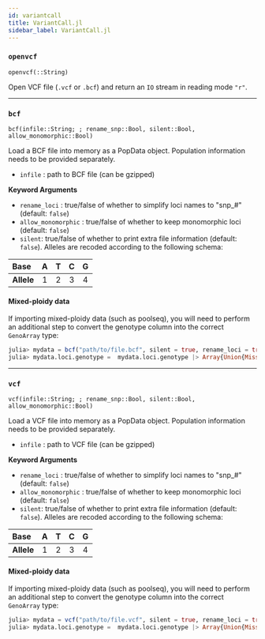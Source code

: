 ```yaml
---
id: variantcall
title: VariantCall.jl
sidebar_label: VariantCall.jl
---
```


### `openvcf`
    openvcf(::String)
Open VCF file (`.vcf` or `.bcf`) and return an `IO` stream in reading mode `"r"`.


----

### `bcf`
    bcf(infile::String; ; rename_snp::Bool, silent::Bool, allow_monomorphic::Bool)
Load a BCF file into memory as a PopData object. Population information needs to be provided separately. 
- `infile` : path to BCF file (can be gzipped)

**Keyword Arguments**
- `rename_loci` : true/false of whether to simplify loci names to "snp_#" (default: `false`)
- `allow_monomorphic` : true/false of whether to keep monomorphic loci (default: `false`)
- `silent`: true/false of whether to print extra file information (default: `false`).
Alleles are recoded according to the following schema:

|    Base    |  A   |  T   |  C   |  G   |
| :--------  | :--: | :--: | :--: | :--: |
| **Allele** |  1   |  2   |  3   |  4   |

#### Mixed-ploidy data
If importing mixed-ploidy data (such as poolseq), you will need to perform an additional
step to convert the genotype column into the correct `GenoArray` type:
```julia
julia> mydata = bcf("path/to/file.bcf", silent = true, rename_loci = true) ;
julia> mydata.loci.genotype =  mydata.loci.genotype |> Array{Union{Missing, NTuple}}
```
----

### `vcf`
    vcf(infile::String; ; rename_snp::Bool, silent::Bool, allow_monomorphic::Bool)
Load a VCF file into memory as a PopData object. Population information needs to be provided separately. 
- `infile` : path to VCF file (can be gzipped)

**Keyword Arguments**
- `rename_loci` : true/false of whether to simplify loci names to "snp_#" (default: `false`)
- `allow_monomorphic` : true/false of whether to keep monomorphic loci (default: `false`)
- `silent`: true/false of whether to print extra file information (default: `false`).
Alleles are recoded according to the following schema:

|    Base    |  A   |  T   |  C   |  G   |
| :--------  | :--: | :--: | :--: | :--: |
| **Allele** |  1   |  2   |  3   |  4   |

#### Mixed-ploidy data
If importing mixed-ploidy data (such as poolseq), you will need to perform an additional
step to convert the genotype column into the correct `GenoArray` type:
```julia
julia> mydata = vcf("path/to/file.vcf", silent = true, rename_loci = true) ;
julia> mydata.loci.genotype =  mydata.loci.genotype |> Array{Union{Missing, NTuple}}
```